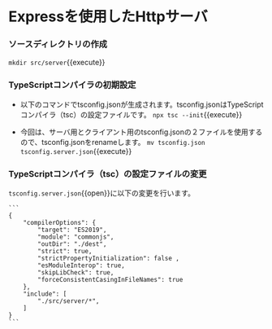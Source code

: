 # Expressを使用したHttpサーバ

### ソースディレクトリの作成
`mkdir src/server`{{execute}}

### TypeScriptコンパイラの初期設定
- 以下のコマンドでtsconfig.jsonが生成されます。tsconfig.jsonはTypeScriptコンパイラ（tsc）の設定ファイルです。
 `npx tsc --init`{{execute}}

- 今回は、サーバ用とクライアント用のtsconfig.jsonの２ファイルを使用するので、tsconfig.jsonをrenameします。
 `mv tsconfig.json tsconfig.server.json`{{execute}}

### TypeScriptコンパイラ（tsc）の設定ファイルの変更
`tsconfig.server.json`{{open}}に以下の変更を行います。

    ```
    {
        "compilerOptions": {
            "target": "ES2019",
            "module": "commonjs",
            "outDir": "./dest",
            "strict": true,
            "strictPropertyInitialization": false ,
            "esModuleInterop": true,
            "skipLibCheck": true,
            "forceConsistentCasingInFileNames": true
        },
        "include": [
            "./src/server/*",
        ]
    }
    ```


